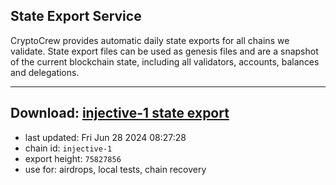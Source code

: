 ## State Export Service
CryptoCrew provides automatic daily state exports for all chains we validate. State export files can be used as genesis files and are a snapshot of the current blockchain state, including all validators, accounts, balances and delegations.

---
**Download: [injective-1 state export](https://dl-eu2.ccvalidators.com/SERVICE/injective/injective-1_export_75827856.json)**
---

- last updated: Fri Jun 28 2024 08:27:28
- chain id: `injective-1`
- export height: `75827856`
- use for: airdrops, local tests, chain recovery
